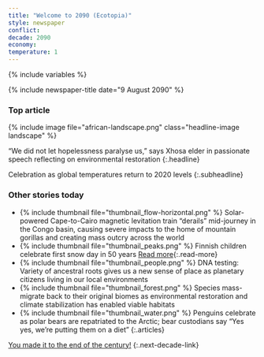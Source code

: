 ```yaml
---
title: "Welcome to 2090 (Ecotopia)"
style: newspaper
conflict:
decade: 2090
economy:
temperature: 1
---
```


{% include variables %}

{% include newspaper-title date="9 August 2090" %}

### Top article

{% include image file="african-landscape.png" class="headline-image landscape" %}

“We did not let hopelessness paralyse us,” says Xhosa elder in passionate speech reflecting on environmental restoration
{:.headline}

Celebration as global temperatures return to 2020 levels
{:.subheadline}

### Other stories today

- {% include thumbnail file="thumbnail_flow-horizontal.png" %} Solar-powered Cape-to-Cairo magnetic levitation train “derails” mid-journey in the Congo basin, causing severe impacts to the home of mountain gorillas and creating mass outcry across the world
- {% include thumbnail file="thumbnail_peaks.png" %} Finnish children celebrate first snow day in 50&nbsp;years [Read more](story_snow-day.html){:.read-more}
- {% include thumbnail file="thumbnail_people.png" %} DNA testing: Variety of ancestral roots gives us a new sense of place as planetary citizens living in our local environments
- {% include thumbnail file="thumbnail_forest.png" %} Species mass-migrate back to their original biomes as environmental restoration and climate stabilization has enabled viable habitats
- {% include thumbnail file="thumbnail_water.png" %} Penguins celebrate as polar bears are repatriated to the Arctic; bear custodians say “Yes yes, we’re putting them on a diet”
{:.articles}

[You made it to the end of the century!](ending_2100-ecotopia.html)
{:.next-decade-link}
